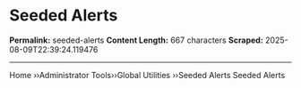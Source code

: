 # Seeded Alerts

**Permalink:** seeded-alerts
**Content Length:** 667 characters
**Scraped:** 2025-08-09T22:39:24.119476

---

Home &rsaquo;&rsaquo;Administrator Tools&rsaquo;&rsaquo;Global Utilities ››Seeded Alerts Seeded Alerts